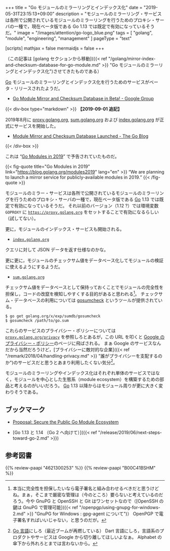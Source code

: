 +++
title = "Go モジュールのミラーリングとインデックス化"
date =  "2019-05-31T23:15:13+09:00"
description = "モジュールのミラーリング・サービスは各所で公開されているモジュールのミラーリングを行うためのプロキシ・サーバの一種で，現在ベータ版である Go 1.13 では既定で有効になっているそうだ。"
image = "/images/attention/go-logo_blue.png"
tags = [ "golang", "module", "engineering", "management" ]
pageType = "text"

[scripts]
  mathjax = false
  mermaidjs = false
+++

（この記事は [golang セクションから移動]({{< ref "/golang/mirror-index-and-checksum-database-for-go-module.md" >}} "Go モジュールのミラーリングとインデックス化")させてきたものである）

[Go] モジュールのミラーリングとインデックス化を行うためのサービスがベータ・リリースされたようだ。

- [Go Module Mirror and Checksum Database in Beta! - Google Group](https://groups.google.com/forum/#!topic/golang-announce/0wo8cOhGuAI)

{{< div-box type="markdown" >}}
**【2019-09-01 追記】**

2019年8月に [proxy.golang.org], [sum.golang.org] および [index.golang.org] が正式にサービスを開始した。

- [Module Mirror and Checksum Database Launched - The Go Blog](https://blog.golang.org/module-mirror-launch)

[proxy.golang.org]: https://proxy.golang.org/
[sum.golang.org]: https://sum.golang.org/
[index.golang.org]: https://index.golang.org/
{{< /div-box >}}

これは “[Go Modules in 2019](https://blog.golang.org/modules2019 "Go Modules in 2019 - The Go Blog")” で予告されていたものだ。

{{< fig-quote title="Go Modules in 2019" link="https://blog.golang.org/modules2019" lang="en" >}}
<q>We are planning to launch a mirror service for publicly-available modules in 2019.</q>
{{< /fig-quote >}}

モジュールのミラー・サービスは各所で公開されているモジュールのミラーリングを行うためのプロキシ・サーバの一種で，現在ベータ版である [Go] 1.13 では既定で有効になっているそうだ。
それ以前のバージョン（1.12 ?）では環境変数 `GOPROXY` に [`https://proxy.golang.org`](https://proxy.golang.org/ "Go modules services") をセットすることで有効になるらしい（試してない）。

更に，モジュールのインデックス・サービスも開始される。

- [`index.golang.org`](https://index.golang.org/)

クエリに対して JSON データを返す仕様なのかな。

更に更に，モジュールのチェックサム値をデータベース化してモジュールの検証に使えるようにするようだ。

- [`sum.golang.org`](https://sum.golang.org/)

チェックサム値をデータベースとして保持っておくことでモジュールの完全性を担保し，コードの改竄を検知しやすくする目的があると思われる[^i1]。
チェックサム・データベースの利用については [gosumcheck](https://godoc.org/golang.org/x/exp/sumdb/gosumcheck "gosumcheck - GoDoc") というツールが提供されている。

[^i1]: 本当に完全性を担保したいなら電子署名と組み合わせるべきだと思うけどね。まぁ，そこまで厳密な管理は（今のところ）要らないと考えているのだろう。今や GnuPG と OpenSSH と Git はワンセットなので（[OpenSSH の鍵は GnuPG で管理可能]({{< ref "/openpgp/using-gnupg-for-windows-2.md" >}} "GnuPG for Windows : gpg-agent について")） OpenPGP で電子署名すればいいじゃない，と思うのだが。

```text
$ go get golang.org/x/exp/sumdb/gosumcheck
$ gosumcheck /path/to/go.sum
```

これらのサービスのプライバシー・ポリシーについては [`proxy.golang.org/privacy`](http://proxy.golang.org/privacy) を参照しろとあるが，この URL を叩くと [Google のプライバシー・ポリシー](https://policies.google.com/privacy)のページに飛ばされる。
まぁ Google のサービスなんだから当然だろうけど，[プライバシーに敵対的な企業]({{< ref "/remark/2018/04/handling-privacy.md" >}} "誰がプライバシーを支配するのか")のサービスだと思うとあまり利用したくない気分[^lang1]。

[^lang1]: [Go 言語]にしろ（最近ブームが再燃している） Dart 言語にしろ，言語系のプロダクトやサービスは Google から切り離してほしいよなぁ。 Alphabet の傘下から外れろとまでは言わないから。

モジュールのミラーリングやインデックス化はそれぞれ単体のサービスではなく，モジュールを中心とした生態系（module ecosystem）を構築するための部品と考えるのがいいだろう。
[Go] 1.13 以降からはモジュール周りが更に大きく変わりそうである。

## ブックマーク

- [Proposal: Secure the Public Go Module Ecosystem](https://go.googlesource.com/proposal/+/master/design/25530-sumdb.md)

- [Go 1.13 と 1.14 （Go 2 へ向けて）]({{< ref "/release/2019/06/next-steps-toward-go-2.md" >}})

[Go 言語]: https://golang.org/ "The Go Programming Language"
[Go]: https://go.dev/

## 参考図書

{{% review-paapi "4621300253" %}} <!-- プログラミング言語Go -->
{{% review-paapi "B00C41BSHM" %}} <!-- 超人ロック　ミラーリング -->
